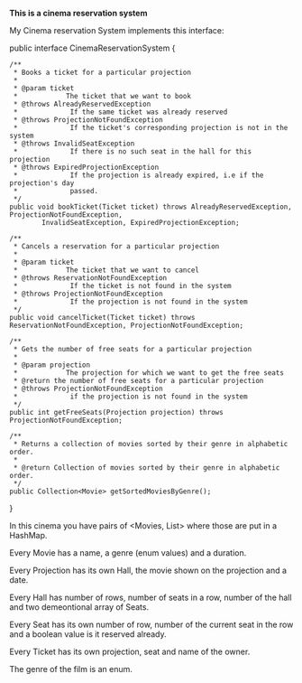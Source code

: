 
**This is a cinema reservation system**

My Cinema reservation System implements this interface:

public interface CinemaReservationSystem {

    /**
     * Books a ticket for a particular projection
     * 
     * @param ticket
     *            The ticket that we want to book
     * @throws AlreadyReservedException
     *             If the same ticket was already reserved
     * @throws ProjectionNotFoundException
     *             If the ticket's corresponding projection is not in the system
     * @throws InvalidSeatException
     *             If there is no such seat in the hall for this projection
     * @throws ExpiredProjectionException
     *             If the projection is already expired, i.e if the projection's day
     *             passed.
     */
    public void bookTicket(Ticket ticket) throws AlreadyReservedException, ProjectionNotFoundException,
            InvalidSeatException, ExpiredProjectionException;

    /**
     * Cancels a reservation for a particular projection
     * 
     * @param ticket
     *            The ticket that we want to cancel
     * @throws ReservationNotFoundException
     *             If the ticket is not found in the system
     * @throws ProjectionNotFoundException
     *             If the projection is not found in the system
     */
    public void cancelTicket(Ticket ticket) throws ReservationNotFoundException, ProjectionNotFoundException;

    /**
     * Gets the number of free seats for a particular projection
     * 
     * @param projection
     *            The projection for which we want to get the free seats
     * @return the number of free seats for a particular projection
     * @throws ProjectionNotFoundException
     *             if the projection is not found in the system
     */
    public int getFreeSeats(Projection projection) throws ProjectionNotFoundException;

    /**
     * Returns a collection of movies sorted by their genre in alphabetic order.
     * 
     * @return Collection of movies sorted by their genre in alphabetic order.
     */
    public Collection<Movie> getSortedMoviesByGenre();

}


In this cinema you have pairs of <Movies, List<Projections>> where those are put in a HashMap.

Every Movie has a name, a genre (enum values) and a duration.

Every Projection has its own Hall, the movie shown on the projection and a date.

Every Hall has number of rows, number of seats in a row, number of the hall and two demeontional array of Seats.

Every Seat has its own number of row, number of the current seat in the row and a boolean value is it reserved already.

Every Ticket has its own projection, seat and name of the owner.

The genre of the film is an enum.

